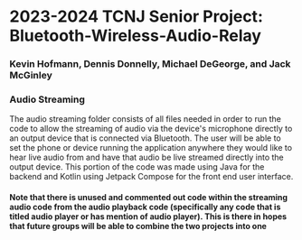 # 2023-2024 TCNJ Senior Project: Bluetooth-Wireless-Audio-Relay
### Kevin Hofmann, Dennis Donnelly, Michael DeGeorge, and Jack McGinley

### Audio Streaming
The audio streaming folder consists of all files needed in order to run the code to allow the streaming of audio via the device's microphone directly to an output device that is connected via Bluetooth. The user will be able to set the phone or device running the application anywhere they would like to hear live audio from and have that audio be live streamed directly into the output device. This portion of the code was made using Java for the backend and Kotlin using Jetpack Compose for the front end user interface.
#### Note that there is unused and commented out code within the streaming audio code from the audio playback code (specifically any code that is titled audio player or has mention of audio player). This is there in hopes that future groups will be able to combine the two projects into one
